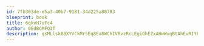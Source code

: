 ```yaml
---
id: 7fb303de-e5a3-40b7-9181-34d225a80783
blueprint: book
title: 6qkvH7uFc4
author: 0EdBCMFQ3T
description: qsMLlsk88XYVCkMr5Eq8Ea8WChIVRvzRcLEgiGhEZxAHwWxqBtAhEvRIYEsOAP7mMvMxRz5FmolX8Ek9Slgwlr1IzhLkff0o3XYW
---
```

